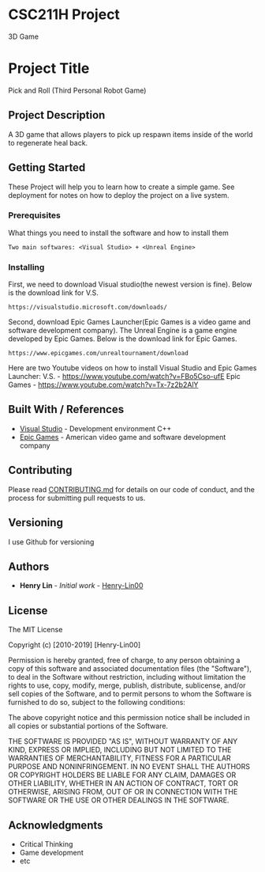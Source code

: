 # CSC211H Project
3D Game
# Project Title

Pick and Roll (Third Personal Robot Game)

## Project Description

A 3D game that allows players to pick up respawn items inside of the world to regenerate heal back.

## Getting Started

These Project will help you to learn how to create a simple game. See deployment for notes on how to deploy the project on a live system.

### Prerequisites

What things you need to install the software and how to install them

```
Two main softwares: <Visual Studio> + <Unreal Engine>
```

### Installing

First, we need to download Visual studio(the newest version is fine). Below is the download link for V.S.

```
https://visualstudio.microsoft.com/downloads/
```

Second, download Epic Games Launcher(Epic Games is a video game and software development company). The Unreal Engine is a game engine developed by Epic Games. Below is the download link for Epic Games.

```
https://www.epicgames.com/unrealtournament/download
```

Here are two Youtube videos on how to install Visual Studio and Epic Games Launcher:
V.S. - https://www.youtube.com/watch?v=FBo5Cso-ufE
Epic Games - https://www.youtube.com/watch?v=Tx-7z2b2AlY

## Built With / References

* [Visual Studio](https://visualstudio.microsoft.com/) - Development environment C++
* [Epic Games](https://www.epicgames.com/store/en-US/) - American video game and software development company

## Contributing

Please read [CONTRIBUTING.md](https://gist.github.com/PurpleBooth/b24679402957c63ec426) for details on our code of conduct, and the process for submitting pull requests to us.

## Versioning

I use Github for versioning

## Authors

* **Henry Lin** - *Initial work* - [Henry-Lin00](https://github.com/Henry-Lin00)

## License

The MIT License

Copyright (c) [2010-2019] [Henry-Lin00]

Permission is hereby granted, free of charge, to any person obtaining a copy
of this software and associated documentation files (the "Software"), to deal
in the Software without restriction, including without limitation the rights
to use, copy, modify, merge, publish, distribute, sublicense, and/or sell
copies of the Software, and to permit persons to whom the Software is
furnished to do so, subject to the following conditions:

The above copyright notice and this permission notice shall be included in
all copies or substantial portions of the Software.

THE SOFTWARE IS PROVIDED "AS IS", WITHOUT WARRANTY OF ANY KIND, EXPRESS OR
IMPLIED, INCLUDING BUT NOT LIMITED TO THE WARRANTIES OF MERCHANTABILITY,
FITNESS FOR A PARTICULAR PURPOSE AND NONINFRINGEMENT. IN NO EVENT SHALL THE
AUTHORS OR COPYRIGHT HOLDERS BE LIABLE FOR ANY CLAIM, DAMAGES OR OTHER
LIABILITY, WHETHER IN AN ACTION OF CONTRACT, TORT OR OTHERWISE, ARISING FROM,
OUT OF OR IN CONNECTION WITH THE SOFTWARE OR THE USE OR OTHER DEALINGS IN
THE SOFTWARE.


## Acknowledgments

* Critical Thinking
* Game development
* etc
